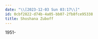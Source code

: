 ```yaml
---
date: "\\[2023-12-03 Sun 03:17\\]"
id: 0cbf2822-d74b-4a05-bb07-2fb8fce95338
title: Shoshana Zuboff
---
```


1951-
